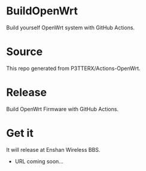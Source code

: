 # BuildOpenWrt
Build yourself OpenWrt system with GitHub Actions.
# Source
This repo generated from P3TTERX/Actions-OpenWrt.
# Release
Build OpenWrt Firmware with GitHub Actions.
# Get it
It will release at Enshan Wireless BBS.
- URL coming soon...
